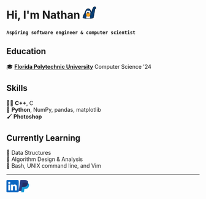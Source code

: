 # Hi, I'm Nathan <img height="32" alt="Penguin Waving" src="img/penguinwave.png" />

**`Aspiring software engineer & computer scientist`**

## Education
:mortar_board: [**Florida Polytechnic University**][poly] Computer Science '24  

[poly]: https://floridapoly.edu/

## Skills

:man_technologist:		**C++**, C  
:snake:					**Python**, NumPy, pandas, matplotlib  
:paintbrush:			**Photoshop**  

## Currently Learning

:memo:      Data Structures  
:memo:      Algorithm Design & Analysis  
:memo:      Bash, UNIX command line, and Vim  

- - -

<a href="https://www.linkedin.com/in/nathan-bodie-60a070209/">
    <img height="32" align="left" alt="LinkedIn" src="img/icons/linkedin.png" />
</a>

<a href="https://paypal.me/dazexd">
    <img height="32" align="left" alt="PayPal" src="img/icons/paypal.png" />
</a>
